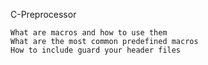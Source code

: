 C-Preprocessor

    What are macros and how to use them
    What are the most common predefined macros
    How to include guard your header files

